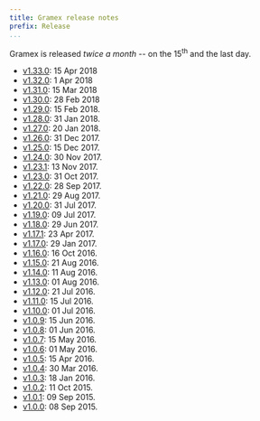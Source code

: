 ```yaml
---
title: Gramex release notes
prefix: Release
...
```


Gramex is released *twice a month* -- on the 15<sup>th</sup> and the last day.

- [v1.33.0](1.33/): 15 Apr 2018
- [v1.32.0](1.32/): 1 Apr 2018
- [v1.31.0](1.31/): 15 Mar 2018
- [v1.30.0](1.30/): 28 Feb 2018
- [v1.29.0](https://learn.gramener.com/gramex/history#v1-29-0-2018-02-15): 15 Feb 2018.
- [v1.28.0](https://learn.gramener.com/gramex/history#v1-28-0-2018-01-31): 31 Jan 2018.
- [v1.27.0](https://learn.gramener.com/gramex/history#v1-27-0-2018-01-20): 20 Jan 2018.
- [v1.26.0](https://learn.gramener.com/gramex/history#v1-26-0-2017-12-31): 31 Dec 2017.
- [v1.25.0](https://learn.gramener.com/gramex/history#v1-25-0-2017-12-15): 15 Dec 2017.
- [v1.24.0](https://learn.gramener.com/gramex/history#v1-24-0-2017-11-30): 30 Nov 2017.
- [v1.23.1](https://learn.gramener.com/gramex/history#v1-23-1-2017-11-13): 13 Nov 2017.
- [v1.23.0](https://learn.gramener.com/gramex/history#v1-23-0-2017-10-31): 31 Oct 2017.
- [v1.22.0](https://learn.gramener.com/gramex/history#v1-22-0-2017-09-28): 28 Sep 2017.
- [v1.21.0](https://learn.gramener.com/gramex/history#v1-21-0-2017-08-29): 29 Aug 2017.
- [v1.20.0](https://learn.gramener.com/gramex/history#v1-20-0-2017-07-31): 31 Jul 2017.
- [v1.19.0](https://learn.gramener.com/gramex/history#v1-19-0-2017-07-09): 09 Jul 2017.
- [v1.18.0](https://learn.gramener.com/gramex/history#v1-18-0-2017-06-29): 29 Jun 2017.
- [v1.17.1](https://learn.gramener.com/gramex/history#v1-17-1-2017-04-23): 23 Apr 2017.
- [v1.17.0](https://learn.gramener.com/gramex/history#v1-17-2017-01-29): 29 Jan 2017.
- [v1.16.0](https://learn.gramener.com/gramex/history#v1-16-2016-10-16): 16 Oct 2016.
- [v1.15.0](https://learn.gramener.com/gramex/history#v1-15-2016-08-21): 21 Aug 2016.
- [v1.14.0](https://learn.gramener.com/gramex/history#v1-14-2016-08-11): 11 Aug 2016.
- [v1.13.0](https://learn.gramener.com/gramex/history#v1-13-2016-08-01): 01 Aug 2016.
- [v1.12.0](https://learn.gramener.com/gramex/history#v1-12-2016-07-21): 21 Jul 2016.
- [v1.11.0](https://learn.gramener.com/gramex/history#v1-11-2016-07-15): 15 Jul 2016.
- [v1.10.0](https://learn.gramener.com/gramex/history#v1-10-2016-07-01): 01 Jul 2016.
- [v1.0.9](https://learn.gramener.com/gramex/history#v1-0-9-2016-06-15): 15 Jun 2016.
- [v1.0.8](https://learn.gramener.com/gramex/history#v1-0-8-2016-06-01): 01 Jun 2016.
- [v1.0.7](https://learn.gramener.com/gramex/history#v1-0-7-2016-05-15): 15 May 2016.
- [v1.0.6](https://learn.gramener.com/gramex/history#v1-0-6-2016-05-01): 01 May 2016.
- [v1.0.5](https://learn.gramener.com/gramex/history#v1-0-5-2016-04-15): 15 Apr 2016.
- [v1.0.4](https://learn.gramener.com/gramex/history#v1-0-4-2016-03-30): 30 Mar 2016.
- [v1.0.3](https://learn.gramener.com/gramex/history#v1-0-3-2016-01-18): 18 Jan 2016.
- [v1.0.2](https://learn.gramener.com/gramex/history#v1-0-2-2015-10-11): 11 Oct 2015.
- [v1.0.1](https://learn.gramener.com/gramex/history#v1-0-1-2015-09-09): 09 Sep 2015.
- [v1.0.0](https://learn.gramener.com/gramex/history#v1-0-0-2015-09-08): 08 Sep 2015.
